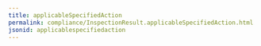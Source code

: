 ```yaml
---
title: applicableSpecifiedAction
permalink: compliance/InspectionResult.applicableSpecifiedAction.html
jsonid: applicablespecifiedaction
---
```

